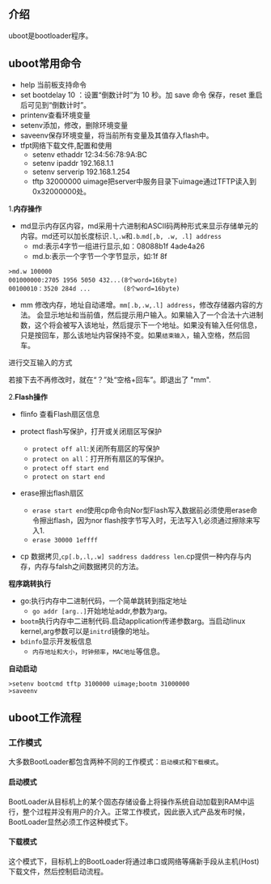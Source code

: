 ## 介绍
uboot是bootloader程序。

## uboot常用命令

* help 当前板支持命令
* set bootdelay 10 ：设置“倒数计时”为 10 秒。加 save 命令 保存，reset 重启后可见到“倒数计时”。
* printenv查看环境变量
* setenv添加，修改，删除环境变量
* saveenv保存环境变量，将当前所有变量及其值存入flash中。
* tfpt网络下载文件,配置和使用
	* setenv ethaddr 12:34:56:78:9A:BC
	* setenv ipaddr 192.168.1.1
	* setenv serverip 192.168.1.254
	* tftp 32000000 uimage把server中服务目录下uimage通过TFTP读入到0x32000000处。

1.**内存操作**
* md显示内存区内容，md采用十六进制和ASCII码两种形式来显示存储单元的内容。md还可以加长度标识`.l`,`.w`和`.b`.`md[,b, .w, .l] address`
	* md:表示4字节一组进行显示,如：08088b1f 4ade4a26
	* md.b:表示一个字节一个字节显示，如:1f 8f


```
>md.w 100000 
001000000:2705 1956 5050 432...(8个word=16byte)
00100010：3520 284d ...         (8个word=16byte)
```
* mm 修改内存，地址自动递增。`mm[.b,.w,.l] address`，修改存储器内容的方法。 会显示地址和当前值，然后提示用户输入。如果输入了一个合法十六进制数，这个将会被写入该地址，然后提示下一个地址。如果没有输入任何信息，只是按回车，那么该地址内容保持不变。如果`结束输入`，输入空格，然后回车。

进行交互输入的方式

若接下去不再修改时，就在“？”处“空格+回车”。即退出了 "mm".

2.**Flash操作**
* flinfo 查看Flash扇区信息


* protect flash写保护，打开或关闭扇区写保护
	* `protect off all`:关闭所有扇区的写保护
	* `protect on all`：打开所有扇区的写保护。
	*  `protect off start end`
	*  `protect on start end`
	
* erase擦出flash扇区
	* `erase start end`使用cp命令向Nor型Flash写入数据前必须使用erase命令擦出flash，因为nor flash按字节写入时，无法写入1,必须通过擦除来写入1.
	* `erase 30000 1effff`
* cp 数据拷贝,`cp[.b,.l,.w] saddress daddress len`.cp提供一种内存与内存，内存与falsh之间数据拷贝的方法。

**程序跳转执行**
* go:执行内存中二进制代码，一个简单跳转到指定地址
	* `go addr [arg..]`开始地址addr,参数为arg。
* `bootm`执行内存中二进制代码.启动application传递参数arg。当启动linux kernel,arg参数可以是`initrd`镜像的地址。
* `bdinfo`显示开发板信息
	* `内存地址和大小`，`时钟频率`，`MAC地址`等信息。

**自动启动**
```
>setenv bootcmd tftp 3100000 uimage;bootm 31000000 
>saveenv
```

## uboot工作流程
### 工作模式
大多数BootLoader都包含两种不同的工作模式：`启动模式`和`下载模式`。

#### 启动模式
BootLoader从目标机上的某个固态存储设备上将操作系统自动加载到RAM中运行，整个过程并没有用户的介入。正常工作模式，因此嵌入式产品发布时候，BootLoader显然必须工作这种模式下。

#### 下载模式
这个模式下，目标机上的BootLoader将通过串口或网络等痛新手段从主机(Host)下载文件，然后控制启动流程。


